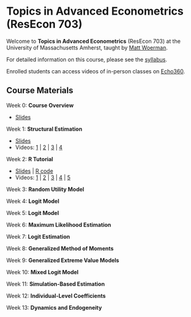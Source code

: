 # Topics in Advanced Econometrics (ResEcon 703)

Welcome to **Topics in Advanced Econometrics** (ResEcon 703) at the University of Massachusetts Amherst, taught by [Matt Woerman](https://sites.google.com/site/mattwoerman/).

For detailed information on this course, please see the [syllabus](https://raw.githack.com/woerman/ResEcon703/master/syllabus/syllabus.pdf).

Enrolled students can access videos of in-person classes on [Echo360](https://echo360.org/section/709335f7-9af8-416d-a199-97204223036d/home).

## Course Materials

Week 0: **Course Overview**
* [Slides](https://raw.githack.com/woerman/ResEcon703/master/slides/week_00/week_00.pdf)

Week 1: **Structural Estimation**
* [Slides](https://raw.githack.com/woerman/ResEcon703/master/slides/week_01/week_01.pdf)
* Videos: [1](https://www.youtube.com/watch?v=UGJvX8sQxY4&list=PLnC0w4gG7um283B3tWKr9TvS_8wBhQ5nG) | [2](https://www.youtube.com/watch?v=-nsiFv30KNg&list=PLnC0w4gG7um283B3tWKr9TvS_8wBhQ5nG) | [3](https://www.youtube.com/watch?v=5uO0frAGgl0&list=PLnC0w4gG7um283B3tWKr9TvS_8wBhQ5nG) | [4](https://www.youtube.com/watch?v=AvbEOSqzd-s&list=PLnC0w4gG7um283B3tWKr9TvS_8wBhQ5nG)

Week 2: **R Tutorial**
* [Slides](https://raw.githack.com/woerman/ResEcon703/master/slides/week_02/week_02.pdf) | [R code](https://raw.githack.com/woerman/ResEcon703/master/slides/week_02/week_02.R)
* Videos: [1](https://www.youtube.com/watch?v=rZhR8hrPpxU&list=PLnC0w4gG7um0sX6cyDl_3iKS7rjNqE5qn) | [2](https://www.youtube.com/watch?v=hrAjE6Rb1w8&list=PLnC0w4gG7um0sX6cyDl_3iKS7rjNqE5qn) | [3](https://www.youtube.com/watch?v=mcctcJDTG78&list=PLnC0w4gG7um0sX6cyDl_3iKS7rjNqE5qn) | [4](https://www.youtube.com/watch?v=vlt8hRRbbK8&list=PLnC0w4gG7um0sX6cyDl_3iKS7rjNqE5qn) | [5](https://www.youtube.com/watch?v=5405w_-Ua84&list=PLnC0w4gG7um0sX6cyDl_3iKS7rjNqE5qn)

Week 3: **Random Utility Model**
<!-- * [Slides](https://raw.githack.com/woerman/ResEcon703/master/slides/week_03/week_03.pdf) | [R code](https://raw.githack.com/woerman/ResEcon703/master/slides/week_03/week_03.R) | [Data](https://raw.githack.com/woerman/ResEcon703/master/slides/week_03/ac_renters.csv)
* Videos: [1](https://www.youtube.com/watch?v=Fchi2m5xJH4&list=PLnC0w4gG7um2SDtfcP1tSum2-V4I0Sxxv) | [2](https://www.youtube.com/watch?v=lMNXvI8IK20&list=PLnC0w4gG7um2SDtfcP1tSum2-V4I0Sxxv) | [3](https://www.youtube.com/watch?v=wpV0-2lBiHM&list=PLnC0w4gG7um2SDtfcP1tSum2-V4I0Sxxv) | [4](https://www.youtube.com/watch?v=f8nz0PHo588&list=PLnC0w4gG7um2SDtfcP1tSum2-V4I0Sxxv) -->

Week 4: **Logit Model**
<!-- * [Slides](https://raw.githack.com/woerman/ResEcon703/master/slides/week_04/week_04.pdf) | [R code](https://raw.githack.com/woerman/ResEcon703/master/slides/week_04/week_04.R) | [Data](https://raw.githack.com/woerman/ResEcon703/master/slides/week_04/ac_renters.csv)
* Videos: [1](https://www.youtube.com/watch?v=YNZsyOqnpXw&list=PLnC0w4gG7um1PZsdmbUQMJ3izrdjlLZgf) | [2](https://www.youtube.com/watch?v=kzA1IiutSEo&list=PLnC0w4gG7um1PZsdmbUQMJ3izrdjlLZgf) | [3](https://www.youtube.com/watch?v=9LJBhvnbeSM&list=PLnC0w4gG7um1PZsdmbUQMJ3izrdjlLZgf) | [4](https://www.youtube.com/watch?v=tIYjpmBtPq4&list=PLnC0w4gG7um1PZsdmbUQMJ3izrdjlLZgf) | [5](https://www.youtube.com/watch?v=U-hVuo-Tm6w&list=PLnC0w4gG7um1PZsdmbUQMJ3izrdjlLZgf) | [6](https://www.youtube.com/watch?v=vv6zLPkkxD4&list=PLnC0w4gG7um1PZsdmbUQMJ3izrdjlLZgf) | [7](https://www.youtube.com/watch?v=QudrDHALuBc&list=PLnC0w4gG7um1PZsdmbUQMJ3izrdjlLZgf) | [8](https://www.youtube.com/watch?v=QudrDHALuBc&list=PLnC0w4gG7um1PZsdmbUQMJ3izrdjlLZgf) | [9](https://www.youtube.com/watch?v=NZXLAndubbg&list=PLnC0w4gG7um1PZsdmbUQMJ3izrdjlLZgf) -->

Week 5: **Logit Model**
<!-- * *No new materials* -->

Week 6: **Maximum Likelihood Estimation**
<!-- * [Notes](https://raw.githack.com/woerman/ResEcon703/master/notes/mle/mle.pdf) | [Slides](https://raw.githack.com/woerman/ResEcon703/master/slides/week_06/week_06.pdf) | [R code](https://raw.githack.com/woerman/ResEcon703/master/slides/week_06/week_06.R)
* Videos: [1](https://www.youtube.com/watch?v=12M8wJT3GR8&list=PLnC0w4gG7um3AyoNikU8t9vtkyYPlfTal) | [2](https://www.youtube.com/watch?v=H0EPloe8qhs&list=PLnC0w4gG7um3AyoNikU8t9vtkyYPlfTal) | [3](https://www.youtube.com/watch?v=fF9yhX2Q8CQ&list=PLnC0w4gG7um3AyoNikU8t9vtkyYPlfTal) | [4](https://www.youtube.com/watch?v=kKYY_OXGHxY&list=PLnC0w4gG7um3AyoNikU8t9vtkyYPlfTal) | [5](https://www.youtube.com/watch?v=esY21bNZEEg&list=PLnC0w4gG7um3AyoNikU8t9vtkyYPlfTal) | [6](https://www.youtube.com/watch?v=E0B-vSIT0Nc&list=PLnC0w4gG7um3AyoNikU8t9vtkyYPlfTal) | [7](https://www.youtube.com/watch?v=Y9WgOTwQYXw&list=PLnC0w4gG7um3AyoNikU8t9vtkyYPlfTal) -->

Week 7: **Logit Estimation**
<!-- * [Slides](https://raw.githack.com/woerman/ResEcon703/master/slides/week_07/week_07.pdf) | [R code](https://raw.githack.com/woerman/ResEcon703/master/slides/week_07/week_07.R)
* Videos: [1](https://www.youtube.com/watch?v=SMfQxTHVIqA&list=PLnC0w4gG7um0f2Do4-1n76OA9cA9aJbay) | [2](https://www.youtube.com/watch?v=cmdaAEyUtEM&list=PLnC0w4gG7um0f2Do4-1n76OA9cA9aJbay) | [3](https://www.youtube.com/watch?v=vE6wAFkYeNc&list=PLnC0w4gG7um0f2Do4-1n76OA9cA9aJbay) -->

Week 8: **Generalized Method of Moments**
<!-- * [Notes](https://raw.githack.com/woerman/ResEcon703/master/notes/gmm/gmm.pdf) | [Slides](https://raw.githack.com/woerman/ResEcon703/master/slides/week_08/week_08.pdf) | [R code](https://raw.githack.com/woerman/ResEcon703/master/slides/week_08/week_08.R) | [Data](https://raw.githack.com/woerman/ResEcon703/master/slides/week_08/ac_renters.csv)
* Videos: [1](https://www.youtube.com/watch?v=Sojxnp8FDA4&list=PLnC0w4gG7um20D4BAkv4BiUCOnWyj392n) | [2](https://www.youtube.com/watch?v=t9yMmHe4ZQo&list=PLnC0w4gG7um20D4BAkv4BiUCOnWyj392n) | [3](https://www.youtube.com/watch?v=boasqgl8c1w&list=PLnC0w4gG7um20D4BAkv4BiUCOnWyj392n) | [4](https://www.youtube.com/watch?v=btxCRXHZtnM&list=PLnC0w4gG7um20D4BAkv4BiUCOnWyj392n) | [5](https://www.youtube.com/watch?v=QemT3BcjQ1E&list=PLnC0w4gG7um20D4BAkv4BiUCOnWyj392n) | [6](https://www.youtube.com/watch?v=yNTZHWOz9pw&list=PLnC0w4gG7um20D4BAkv4BiUCOnWyj392n) | [7](https://www.youtube.com/watch?v=roLIflLHy28&list=PLnC0w4gG7um20D4BAkv4BiUCOnWyj392n) | [8](https://www.youtube.com/watch?v=UoejaQgTLZA&list=PLnC0w4gG7um20D4BAkv4BiUCOnWyj392n) | [9](https://www.youtube.com/watch?v=VhjqSrCVZKc&list=PLnC0w4gG7um20D4BAkv4BiUCOnWyj392n) -->

Week 9: **Generalized Extreme Value Models**
<!-- * [Slides](https://raw.githack.com/woerman/ResEcon703/master/slides/week_09/week_09.pdf) | [R code](https://raw.githack.com/woerman/ResEcon703/master/slides/week_09/week_09.R)
* Videos: [1](https://www.youtube.com/watch?&v=_DRGJIcLlOA&list=PLnC0w4gG7um2ko9Ex8gdTb9GelEhZW-Cj) | [2](https://www.youtube.com/watch?&v=wvTUDDzeQEc&list=PLnC0w4gG7um2ko9Ex8gdTb9GelEhZW-Cj) | [3](https://www.youtube.com/watch?&v=Yq9I-G3KBHI&list=PLnC0w4gG7um2ko9Ex8gdTb9GelEhZW-Cj) | [4](https://www.youtube.com/watch?&v=u-rLEugvoJs&list=PLnC0w4gG7um2ko9Ex8gdTb9GelEhZW-Cj) | [5](https://www.youtube.com/watch?&v=pEMjXYihJ7E&list=PLnC0w4gG7um2ko9Ex8gdTb9GelEhZW-Cj) -->

Week 10: **Mixed Logit Model**
<!-- * [Slides](https://raw.githack.com/woerman/ResEcon703/master/slides/week_10/week_10.pdf) | [R code](https://raw.githack.com/woerman/ResEcon703/master/slides/week_10/week_10.R)
* Videos: [1](https://www.youtube.com/watch?v=-raC7YyMouA&list=PLnC0w4gG7um1lgAkhb1TywgbxiZUJlfyB) | [2](https://www.youtube.com/watch?v=xxEup06TRaI&list=PLnC0w4gG7um1lgAkhb1TywgbxiZUJlfyB) | [3](https://www.youtube.com/watch?v=U0k4Q-7S7c4&list=PLnC0w4gG7um1lgAkhb1TywgbxiZUJlfyB) | [4](https://www.youtube.com/watch?v=nZWvBJRuYBQ&list=PLnC0w4gG7um1lgAkhb1TywgbxiZUJlfyB) | [5](https://www.youtube.com/watch?v=nqdy6Lt-OuI&list=PLnC0w4gG7um1lgAkhb1TywgbxiZUJlfyB) | [6](https://www.youtube.com/watch?v=TMCyZxLHmXQ&list=PLnC0w4gG7um1lgAkhb1TywgbxiZUJlfyB) -->

Week 11: **Simulation-Based Estimation**
<!-- * [Slides](https://raw.githack.com/woerman/ResEcon703/master/slides/week_11/week_11.pdf) | [R code](https://raw.githack.com/woerman/ResEcon703/master/slides/week_11/week_11.R)
* Videos: [1](https://www.youtube.com/watch?v=pupOLyR-Df8&list=PLnC0w4gG7um3MUFfwtnJxCeQXlTozN-Oq) | [2](https://www.youtube.com/watch?v=6cgaHBoKH9E&list=PLnC0w4gG7um3MUFfwtnJxCeQXlTozN-Oq) | [3](https://www.youtube.com/watch?v=yj0hQGYCmSo&list=PLnC0w4gG7um3MUFfwtnJxCeQXlTozN-Oq) | [4](https://www.youtube.com/watch?v=8B7ijH3D5p4&list=PLnC0w4gG7um3MUFfwtnJxCeQXlTozN-Oq) -->

Week 12: **Individual-Level Coefficients**
<!-- * [Slides](https://raw.githack.com/woerman/ResEcon703/master/slides/week_12/week_12.pdf) | [R code](https://raw.githack.com/woerman/ResEcon703/master/slides/week_12/week_12.R)
* Videos: [1](https://www.youtube.com/watch?v=YVyoK28w2G0&list=PLnC0w4gG7um1VZMPuz3Mrya1YbewYwBbT) | [2](https://www.youtube.com/watch?v=7JZsqzUjwnI&list=PLnC0w4gG7um1VZMPuz3Mrya1YbewYwBbT) | [3](https://www.youtube.com/watch?v=aO6VJ0CYnEk&list=PLnC0w4gG7um1VZMPuz3Mrya1YbewYwBbT) -->

Week 13: **Dynamics and Endogeneity**
<!-- * [Slides](https://raw.githack.com/woerman/ResEcon703/master/slides/week_13/week_13.pdf)
* Videos: [1](https://www.youtube.com/watch?v=-7jSiiYhYPc&list=PLnC0w4gG7um22cQQfmMEPowiPHgjQjIE2) | [2](https://www.youtube.com/watch?v=FaDC5mNiy70&list=PLnC0w4gG7um22cQQfmMEPowiPHgjQjIE2) | [3](https://www.youtube.com/watch?v=6Q8vN02_DMs&list=PLnC0w4gG7um22cQQfmMEPowiPHgjQjIE2) | [4](https://www.youtube.com/watch?v=cNeGABDeNGo&list=PLnC0w4gG7um22cQQfmMEPowiPHgjQjIE2) | [5](https://www.youtube.com/watch?v=RC2Ku41dEY4&list=PLnC0w4gG7um22cQQfmMEPowiPHgjQjIE2) | [6](https://www.youtube.com/watch?v=TVFWSNwgZZY&list=PLnC0w4gG7um22cQQfmMEPowiPHgjQjIE2) -->

<!-- ## Problem Sets

**Problem Set 1**
* [Problem set](https://raw.githack.com/woerman/ResEcon703/master/problem_sets/problem_set_1/problem_set_1.pdf) | [Data](https://raw.githack.com/woerman/ResEcon703/master/problem_sets/problem_set_1/commute_datasets.zip) | [Solutions](https://raw.githack.com/woerman/ResEcon703/master/problem_sets/problem_set_1/problem_set_1_solutions.pdf) | [R code](https://raw.githack.com/woerman/ResEcon703/master/problem_sets/problem_set_1/problem_set_1_solutions.R)

**Problem Set 2**
* [Problem set](https://raw.githack.com/woerman/ResEcon703/master/problem_sets/problem_set_2/problem_set_2.pdf) | [Data](https://raw.githack.com/woerman/ResEcon703/master/problem_sets/problem_set_2/commute_datasets.zip) | [Solutions](https://raw.githack.com/woerman/ResEcon703/master/problem_sets/problem_set_2/problem_set_2_solutions.pdf) | [R code](https://raw.githack.com/woerman/ResEcon703/master/problem_sets/problem_set_2/problem_set_2_solutions.R)

**Problem Set 3**
* [Problem set](https://raw.githack.com/woerman/ResEcon703/master/problem_sets/problem_set_3/problem_set_3.pdf) | [Data](https://raw.githack.com/woerman/ResEcon703/master/problem_sets/problem_set_3/camping_dataset.zip) | [Solutions](https://raw.githack.com/woerman/ResEcon703/master/problem_sets/problem_set_3/problem_set_3_solutions.pdf) | [R code](https://raw.githack.com/woerman/ResEcon703/master/problem_sets/problem_set_3/problem_set_3_solutions.R)

**Problem Set 4**
* [Problem set](https://raw.githack.com/woerman/ResEcon703/master/problem_sets/problem_set_4/problem_set_4.pdf) | [Data](https://raw.githack.com/woerman/ResEcon703/master/problem_sets/problem_set_4/camping_dataset.zip) | [Solutions](https://raw.githack.com/woerman/ResEcon703/master/problem_sets/problem_set_4/problem_set_4_solutions.pdf) | [R code](https://raw.githack.com/woerman/ResEcon703/master/problem_sets/problem_set_4/problem_set_4_solutions.R) -->

<!-- ## Final Project

**Final Project**
* [Final project](https://raw.githack.com/woerman/ResEcon703/master/final/final.pdf) | [Data](https://raw.githack.com/woerman/ResEcon703/master/final/final_dataset.zip) | [Paper](https://doi.org/10.1257/aer.100.3.837) -->